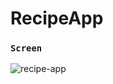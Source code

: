 # RecipeApp

### `Screen`
![recipe-app](https://github.com/ruveydaakbolat/RecipeApp/assets/54941922/8b694882-fabd-47bc-92b6-bad0bbe5693f)


